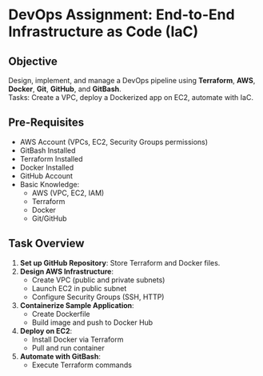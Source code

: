 # DevOps Assignment: End-to-End Infrastructure as Code (IaC)

## Objective
Design, implement, and manage a DevOps pipeline using **Terraform**, **AWS**, **Docker**, **Git**, **GitHub**, and **GitBash**.  
Tasks: Create a VPC, deploy a Dockerized app on EC2, automate with IaC.

## Pre-Requisites
- AWS Account (VPCs, EC2, Security Groups permissions)
- GitBash Installed
- Terraform Installed
- Docker Installed
- GitHub Account
- Basic Knowledge:
  - AWS (VPC, EC2, IAM)
  - Terraform
  - Docker
  - Git/GitHub

## Task Overview
1. **Set up GitHub Repository**: Store Terraform and Docker files.
2. **Design AWS Infrastructure**:
   - Create VPC (public and private subnets)
   - Launch EC2 in public subnet
   - Configure Security Groups (SSH, HTTP)
3. **Containerize Sample Application**:
   - Create Dockerfile
   - Build image and push to Docker Hub
4. **Deploy on EC2**:
   - Install Docker via Terraform
   - Pull and run container
5. **Automate with GitBash**:
   - Execute Terraform commands

